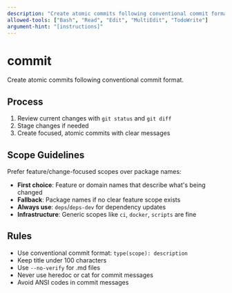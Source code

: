 ```yaml
---
description: "Create atomic commits following conventional commit format."
allowed-tools: ["Bash", "Read", "Edit", "MultiEdit", "TodoWrite"]
argument-hint: "[instructions]"
---
```


# commit

Create atomic commits following conventional commit format.

## Process

1. Review current changes with `git status` and `git diff`
2. Stage changes if needed
3. Create focused, atomic commits with clear messages

## Scope Guidelines

Prefer feature/change-focused scopes over package names:

- **First choice**: Feature or domain names that describe what's being changed
- **Fallback**: Package names if no clear feature scope exists
- **Always use**: `deps`/`deps-dev` for dependency updates
- **Infrastructure**: Generic scopes like `ci`, `docker`, `scripts` are fine

## Rules

- Use conventional commit format: `type(scope): description`
- Keep title under 100 characters
- Use `--no-verify` for .md files
- Never use heredoc or cat for commit messages
- Avoid ANSI codes in commit messages
